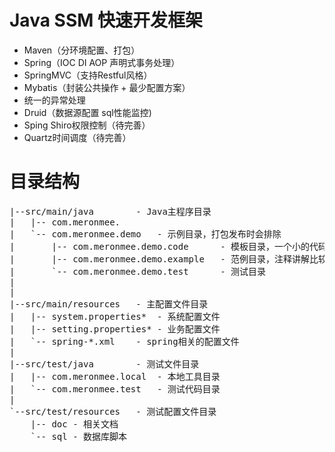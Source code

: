 # Java SSM 快速开发框架
- Maven（分环境配置、打包）
- Spring（IOC DI AOP 声明式事务处理）
- SpringMVC（支持Restful风格）
- Mybatis（封装公共操作 + 最少配置方案）
- 统一的异常处理
- Druid（数据源配置 sql性能监控)
- Sping Shiro权限控制（待完善）
- Quartz时间调度（待完善）

# 目录结构
<pre>
|--src/main/java		- Java主程序目录
|	|-- com.meronmee.
|	`-- com.meronmee.demo	- 示例目录，打包发布时会排除
|		|-- com.meronmee.demo.code		- 模板目录，一个小的代码库，贴近实际代码，直接copy使用
|		|-- com.meronmee.demo.example	- 范例目录，注释讲解比较详细
|		`-- com.meronmee.demo.test		- 测试目录
|
|
|--src/main/resources	- 主配置文件目录
|	|-- system.properties*	- 系统配置文件
|	|-- setting.properties*	- 业务配置文件
|	`-- spring-*.xml	- spring相关的配置文件
|	
|--src/test/java		- 测试文件目录
|	|-- com.meronmee.local	- 本地工具目录
|	`-- com.meronmee.test	- 测试代码目录
|		
`--src/test/resources	- 测试配置文件目录
	|-- doc	- 相关文档
	`-- sql	- 数据库脚本
</pre>

